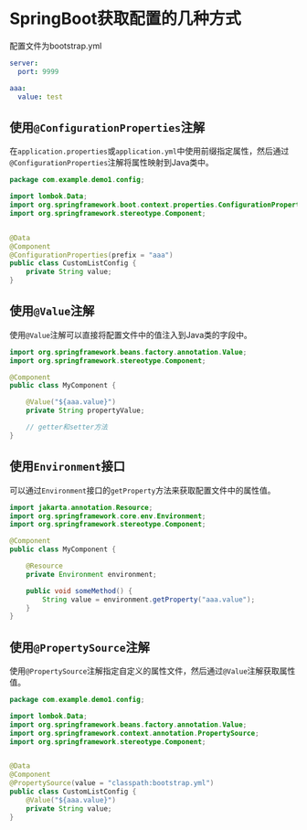 # SpringBoot获取配置的几种方式

配置文件为bootstrap.yml

```yaml
server:
  port: 9999

aaa:
  value: test
```

## 使用`@ConfigurationProperties`注解

在`application.properties`或`application.yml`中使用前缀指定属性，然后通过`@ConfigurationProperties`注解将属性映射到Java类中。

````java
package com.example.demo1.config;

import lombok.Data;
import org.springframework.boot.context.properties.ConfigurationProperties;
import org.springframework.stereotype.Component;


@Data
@Component
@ConfigurationProperties(prefix = "aaa")
public class CustomListConfig {
    private String value;
}

````

## 使用`@Value`注解

使用`@Value`注解可以直接将配置文件中的值注入到Java类的字段中。

```java
import org.springframework.beans.factory.annotation.Value;
import org.springframework.stereotype.Component;

@Component
public class MyComponent {

    @Value("${aaa.value}")
    private String propertyValue;

    // getter和setter方法
}
```

## 使用`Environment`接口

可以通过`Environment`接口的`getProperty`方法来获取配置文件中的属性值。

```java
import jakarta.annotation.Resource;
import org.springframework.core.env.Environment;
import org.springframework.stereotype.Component;

@Component
public class MyComponent {

    @Resource
    private Environment environment;

    public void someMethod() {
        String value = environment.getProperty("aaa.value");
    }
}
```

## 使用`@PropertySource`注解

使用`@PropertySource`注解指定自定义的属性文件，然后通过`@Value`注解获取属性值。

```java
package com.example.demo1.config;

import lombok.Data;
import org.springframework.beans.factory.annotation.Value;
import org.springframework.context.annotation.PropertySource;
import org.springframework.stereotype.Component;


@Data
@Component
@PropertySource(value = "classpath:bootstrap.yml")
public class CustomListConfig {
    @Value("${aaa.value}")
    private String value;
}

```

